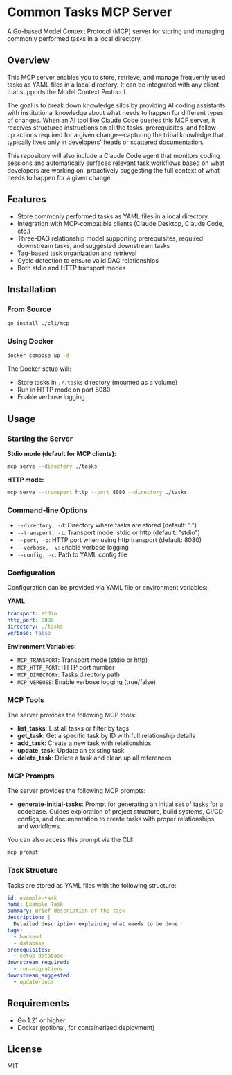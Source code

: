 # Common Tasks MCP Server

A Go-based Model Context Protocol (MCP) server for storing and managing commonly performed tasks in a local directory.

## Overview

This MCP server enables you to store, retrieve, and manage frequently used tasks as YAML files in a local directory. It can be integrated with any client that supports the Model Context Protocol.

The goal is to break down knowledge silos by providing AI coding assistants with institutional knowledge about what needs to happen for different types of changes. When an AI tool like Claude Code queries this MCP server, it receives structured instructions on all the tasks, prerequisites, and follow-up actions required for a given change—capturing the tribal knowledge that typically lives only in developers' heads or scattered documentation.

This repository will also include a Claude Code agent that monitors coding sessions and automatically surfaces relevant task workflows based on what developers are working on, proactively suggesting the full context of what needs to happen for a given change.

## Features

- Store commonly performed tasks as YAML files in a local directory
- Integration with MCP-compatible clients (Claude Desktop, Claude Code, etc.)
- Three-DAG relationship model supporting prerequisites, required downstream tasks, and suggested downstream tasks
- Tag-based task organization and retrieval
- Cycle detection to ensure valid DAG relationships
- Both stdio and HTTP transport modes

## Installation

### From Source

```bash
go install ./cli/mcp
```

### Using Docker

```bash
docker compose up -d
```

The Docker setup will:
- Store tasks in `./.tasks` directory (mounted as a volume)
- Run in HTTP mode on port 8080
- Enable verbose logging

## Usage

### Starting the Server

**Stdio mode (default for MCP clients):**
```bash
mcp serve --directory ./tasks
```

**HTTP mode:**
```bash
mcp serve --transport http --port 8080 --directory ./tasks
```

### Command-line Options

- `--directory, -d`: Directory where tasks are stored (default: ".")
- `--transport, -t`: Transport mode: stdio or http (default: "stdio")
- `--port, -p`: HTTP port when using http transport (default: 8080)
- `--verbose, -v`: Enable verbose logging
- `--config, -c`: Path to YAML config file

### Configuration

Configuration can be provided via YAML file or environment variables:

**YAML:**
```yaml
transport: stdio
http_port: 8080
directory: ./tasks
verbose: false
```

**Environment Variables:**
- `MCP_TRANSPORT`: Transport mode (stdio or http)
- `MCP_HTTP_PORT`: HTTP port number
- `MCP_DIRECTORY`: Tasks directory path
- `MCP_VERBOSE`: Enable verbose logging (true/false)

### MCP Tools

The server provides the following MCP tools:

- **list_tasks**: List all tasks or filter by tags
- **get_task**: Get a specific task by ID with full relationship details
- **add_task**: Create a new task with relationships
- **update_task**: Update an existing task
- **delete_task**: Delete a task and clean up all references

### MCP Prompts

The server provides the following MCP prompts:

- **generate-initial-tasks**: Prompt for generating an initial set of tasks for a codebase. Guides exploration of project structure, build systems, CI/CD configs, and documentation to create tasks with proper relationships and workflows.

You can also access this prompt via the CLI:
```bash
mcp prompt
```

### Task Structure

Tasks are stored as YAML files with the following structure:

```yaml
id: example-task
name: Example Task
summary: Brief description of the task
description: |
  Detailed description explaining what needs to be done.
tags:
  - backend
  - database
prerequisites:
  - setup-database
downstream_required:
  - run-migrations
downstream_suggested:
  - update-docs
```

## Requirements

- Go 1.21 or higher
- Docker (optional, for containerized deployment)

## License

MIT
